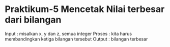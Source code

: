 # Praktikum-5 Mencetak Nilai terbesar dari bilangan
Input : misalkan x, y dan z, semua integer
 Proses : kita harus membandingkan ketiga bilangan tersebut
    Output : bilangan terbesar
